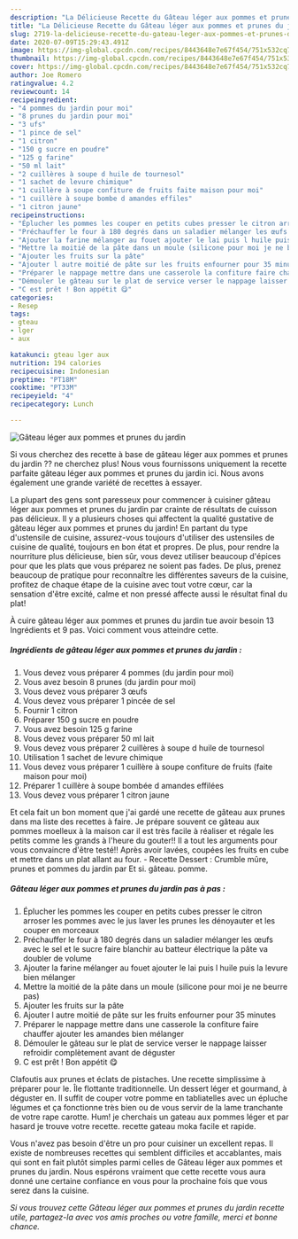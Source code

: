 ```yaml
---
description: "La Délicieuse Recette du Gâteau léger aux pommes et prunes du jardin"
title: "La Délicieuse Recette du Gâteau léger aux pommes et prunes du jardin"
slug: 2719-la-delicieuse-recette-du-gateau-leger-aux-pommes-et-prunes-du-jardin
date: 2020-07-09T15:29:43.491Z
image: https://img-global.cpcdn.com/recipes/8443648e7e67f454/751x532cq70/gateau-leger-aux-pommes-et-prunes-du-jardin-photo-principale-de-la-recette.jpg
thumbnail: https://img-global.cpcdn.com/recipes/8443648e7e67f454/751x532cq70/gateau-leger-aux-pommes-et-prunes-du-jardin-photo-principale-de-la-recette.jpg
cover: https://img-global.cpcdn.com/recipes/8443648e7e67f454/751x532cq70/gateau-leger-aux-pommes-et-prunes-du-jardin-photo-principale-de-la-recette.jpg
author: Joe Romero
ratingvalue: 4.2
reviewcount: 14
recipeingredient:
- "4 pommes du jardin pour moi"
- "8 prunes du jardin pour moi"
- "3 ufs"
- "1 pince de sel"
- "1 citron"
- "150 g sucre en poudre"
- "125 g farine"
- "50 ml lait"
- "2 cuillères à soupe d huile de tournesol"
- "1 sachet de levure chimique"
- "1 cuillère à soupe confiture de fruits faite maison pour moi"
- "1 cuillère à soupe bombe d amandes effiles"
- "1 citron jaune"
recipeinstructions:
- "Éplucher les pommes les couper en petits cubes presser le citron arroser les pommes avec le jus laver les prunes les dénoyauter et les couper en morceaux"
- "Préchauffer le four à 180 degrés dans un saladier mélanger les œufs avec le sel et le sucre faire blanchir au batteur électrique la pâte va doubler de volume"
- "Ajouter la farine mélanger au fouet ajouter le lai puis l huile puis la levure bien mélanger"
- "Mettre la moitié de la pâte dans un moule (silicone pour moi je ne beurre pas)"
- "Ajouter les fruits sur la pâte"
- "Ajouter l autre moitié de pâte sur les fruits enfourner pour 35 minutes"
- "Préparer le nappage mettre dans une casserole la confiture faire chauffer ajouter les amandes bien mélanger"
- "Démouler le gâteau sur le plat de service verser le nappage laisser refroidir complètement avant de déguster"
- "C est prêt ! Bon appétit 😋"
categories:
- Resep
tags:
- gteau
- lger
- aux

katakunci: gteau lger aux 
nutrition: 194 calories
recipecuisine: Indonesian
preptime: "PT18M"
cooktime: "PT33M"
recipeyield: "4"
recipecategory: Lunch

---
```



![Gâteau léger aux pommes et prunes du jardin](https://img-global.cpcdn.com/recipes/8443648e7e67f454/751x532cq70/gateau-leger-aux-pommes-et-prunes-du-jardin-photo-principale-de-la-recette.jpg)

Si vous cherchez des recette à base de gâteau léger aux pommes et prunes du jardin ?? ne cherchez plus! Nous vous fournissons uniquement la recette parfaite gâteau léger aux pommes et prunes du jardin ici. Nous avons également une grande variété de recettes à essayer.

La plupart des gens sont paresseux pour commencer à cuisiner gâteau léger aux pommes et prunes du jardin par crainte de résultats de cuisson pas délicieux. Il y a plusieurs choses qui affectent la qualité gustative de gâteau léger aux pommes et prunes du jardin! En partant du type d'ustensile de cuisine, assurez-vous toujours d'utiliser des ustensiles de cuisine de qualité, toujours en bon état et propres. De plus, pour rendre la nourriture plus délicieuse, bien sûr, vous devez utiliser beaucoup d'épices pour que les plats que vous préparez ne soient pas fades. De plus, prenez beaucoup de pratique pour reconnaître les différentes saveurs de la cuisine, profitez de chaque étape de la cuisine avec tout votre cœur, car la sensation d'être excité, calme et non pressé affecte aussi le résultat final du plat!

<!--inarticleads1-->

À cuire gâteau léger aux pommes et prunes du jardin tue avoir besoin 13 Ingrédients et 9 pas. Voici comment vous atteindre cette.

##### Ingrédients de gâteau léger aux pommes et prunes du jardin :

1. Vous devez vous préparer 4 pommes (du jardin pour moi)
1. Vous avez besoin 8 prunes (du jardin pour moi)
1. Vous devez vous préparer 3 œufs
1. Vous devez vous préparer 1 pincée de sel
1. Fournir 1 citron
1. Préparer 150 g sucre en poudre
1. Vous avez besoin 125 g farine
1. Vous devez vous préparer 50 ml lait
1. Vous devez vous préparer 2 cuillères à soupe d huile de tournesol
1. Utilisation 1 sachet de levure chimique
1. Vous devez vous préparer 1 cuillère à soupe confiture de fruits (faite maison pour moi)
1. Préparer 1 cuillère à soupe bombée d amandes effilées
1. Vous devez vous préparer 1 citron jaune


Et cela fait un bon moment que j&#39;ai gardé une recette de gâteau aux prunes dans ma liste des recettes à faire. Je prépare souvent ce gâteau aux pommes moelleux à la maison car il est très facile à réaliser et régale les petits comme les grands à l&#39;heure du gouter!! Il a tout les arguments pour vous convaincre d&#39;être testé!! Après avoir lavées, coupées les fruits en cube et mettre dans un plat allant au four. - Recette Dessert : Crumble mûre, prunes et pommes du jardin par Et si. gâteau. pomme. 

<!--inarticleads2-->

##### Gâteau léger aux pommes et prunes du jardin pas à pas :

1. Éplucher les pommes les couper en petits cubes presser le citron arroser les pommes avec le jus laver les prunes les dénoyauter et les couper en morceaux
1. Préchauffer le four à 180 degrés dans un saladier mélanger les œufs avec le sel et le sucre faire blanchir au batteur électrique la pâte va doubler de volume
1. Ajouter la farine mélanger au fouet ajouter le lai puis l huile puis la levure bien mélanger
1. Mettre la moitié de la pâte dans un moule (silicone pour moi je ne beurre pas)
1. Ajouter les fruits sur la pâte
1. Ajouter l autre moitié de pâte sur les fruits enfourner pour 35 minutes
1. Préparer le nappage mettre dans une casserole la confiture faire chauffer ajouter les amandes bien mélanger
1. Démouler le gâteau sur le plat de service verser le nappage laisser refroidir complètement avant de déguster
1. C est prêt ! Bon appétit 😋


Clafoutis aux prunes et éclats de pistaches. Une recette simplissime à préparer pour le. Île flottante traditionnelle. Un dessert léger et gourmand, à déguster en. Il suffit de couper votre pomme en tabliatelles avec un épluche légumes et ça fonctionne très bien ou de vous servir de la lame tranchante de votre rape carotte. Hum! je cherchais un gateau aux pommes léger et par hasard je trouve votre recette. recette gateau moka facile et rapide. 

<!--inarticleads1-->

<p>
Vous n'avez pas besoin d'être un pro pour cuisiner un excellent repas. Il existe de nombreuses recettes qui semblent difficiles et accablantes, mais qui sont en fait plutôt simples parmi celles de Gâteau léger aux pommes et prunes du jardin. Nous espérons vraiment que cette recette vous aura donné une certaine confiance en vous pour la prochaine fois que vous serez dans la cuisine.
</p>

<p>
<i>Si vous trouvez cette Gâteau léger aux pommes et prunes du jardin recette utile, partagez-la avec vos amis proches ou votre famille, merci et bonne chance.</i>
</p>

